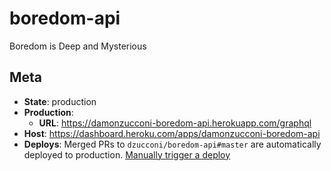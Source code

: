 # boredom-api

Boredom is Deep and Mysterious

## Meta

- **State**: production
- **Production**:
  - **URL**: https://damonzucconi-boredom-api.herokuapp.com/graphql
- **Host**: https://dashboard.heroku.com/apps/damonzucconi-boredom-api
- **Deploys**: Merged PRs to `dzucconi/boredom-api#master` are automatically deployed to production. [Manually trigger a deploy](https://dashboard.heroku.com/apps/damonzucconi-boredom-api/deploy)
